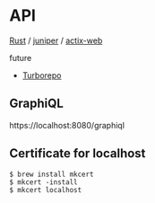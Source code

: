 # API
[Rust](https://www.rust-lang.org/) / [juniper](https://github.com/graphql-rust/juniper) / [actix-web](https://github.com/actix/actix-web)

future

* [Turborepo](https://turbo.build/repo/docs)

## GraphiQL

https://localhost:8080/graphiql

## Certificate for localhost

```
$ brew install mkcert
$ mkcert -install
$ mkcert localhost
```
